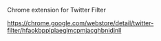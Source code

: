 Chrome extension for Twitter Filter  

https://chrome.google.com/webstore/detail/twitter-filter/hfaokbpplplaeglmcpmjacghbnidjnll